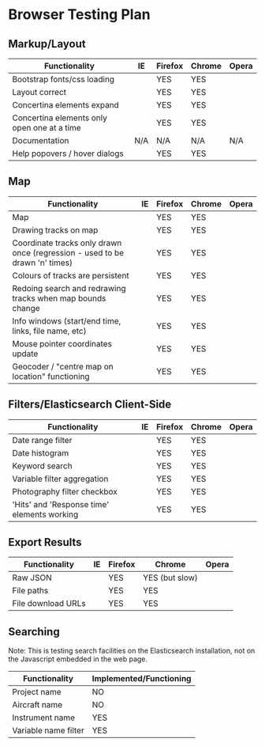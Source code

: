 Browser Testing Plan
====================

Markup/Layout
-------------

| Functionality | IE | Firefox | Chrome | Opera |
|---------------|----|---------|--------|-------|
| Bootstrap fonts/css loading | | YES | YES | |
| Layout correct | | YES | YES | |
| Concertina elements expand | | YES | YES | |
| Concertina elements only open one at a time | | YES | YES | |
| Documentation | N/A | N/A | N/A | N/A |
| Help popovers / hover dialogs | | YES | YES | |


Map
---

| Functionality | IE | Firefox | Chrome | Opera |
|---------------|----|---------|--------|-------|
| Map | | YES | YES | |
| Drawing tracks on map | | YES | YES | |
| Coordinate tracks only drawn once (regression - used to be drawn 'n' times) | | YES | YES | |
| Colours of tracks are persistent | | YES | YES | |
| Redoing search and redrawing tracks when map bounds change | | YES | YES | |
| Info windows (start/end time, links, file name, etc) | | YES | YES | |
| Mouse pointer coordinates update | | YES | YES | |
| Geocoder / "centre map on location" functioning | | YES | YES | |


Filters/Elasticsearch Client-Side
---------------------------------

| Functionality | IE | Firefox | Chrome | Opera |
|---------------|----|---------|--------|-------|
| Date range filter | | YES | YES | |
| Date histogram | | YES | YES | |
| Keyword search | | YES | YES | |
| Variable filter aggregation | | YES | YES | |
| Photography filter checkbox | | YES | YES | |
| 'Hits' and 'Response time' elements working | | YES | YES | |


Export Results
--------------

| Functionality | IE | Firefox | Chrome | Opera |
|---------------|----|---------|--------|-------|
| Raw JSON | | YES | YES (but slow) | |
| File paths | | YES | YES | |
| File download URLs | | YES | YES | |


Searching
---------

Note: This is testing search facilities on the Elasticsearch installation, not
      on the Javascript embedded in the web page.

| Functionality | Implemented/Functioning |
|---------------|-------------------------|
| Project name | NO |
| Aircraft name | NO |
| Instrument name | YES |
| Variable name filter | YES |
